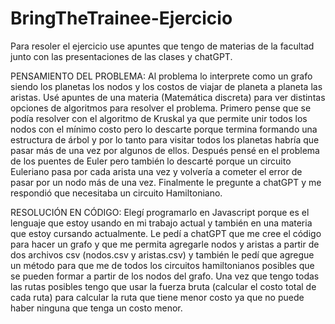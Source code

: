 # BringTheTrainee-Ejercicio
Para resoler el ejercicio use apuntes que tengo de materias de la facultad junto con las presentaciones de las clases y chatGPT.

PENSAMIENTO DEL PROBLEMA:
Al problema lo interprete como un grafo siendo los planetas los nodos y los costos de viajar de planeta a planeta las aristas.
Usé apuntes de una materia (Matemática discreta) para ver distintas opciones de algoritmos para resolver el problema.
Primero pense que se podía resolver con el algoritmo de Kruskal ya que permite unir todos los nodos con el mínimo costo pero lo descarte porque termina formando una estructura de árbol y por lo tanto para visitar todos los planetas habría que pasar más de una vez por algunos de ellos.
Después pensé en el problema de los puentes de Euler pero también lo descarté porque un circuito Euleriano pasa por cada arista una vez y volvería a cometer el error de pasar por un nodo más de una vez.
Finalmente le pregunte a chatGPT y me respondió que necesitaba un circuito Hamiltoniano.

RESOLUCIÓN EN CÓDIGO:
Elegí programarlo en Javascript porque es el lenguaje que estoy usando en mi trabajo actual y también en una materia que estoy cursando actualmente.
Le pedí a chatGPT que me cree el código para hacer un grafo y que me permita agregarle nodos y aristas a partir de dos archivos csv (nodos.csv y aristas.csv) y también le pedí que agregue un método para que me de todos los circuitos hamiltonianos posibles que se pueden formar a partir de los nodos del grafo.
Una vez que tengo todas las rutas posibles tengo que usar la fuerza bruta (calcular el costo total de cada ruta) para calcular la ruta que tiene menor costo ya que no puede haber ninguna que tenga un costo menor.
